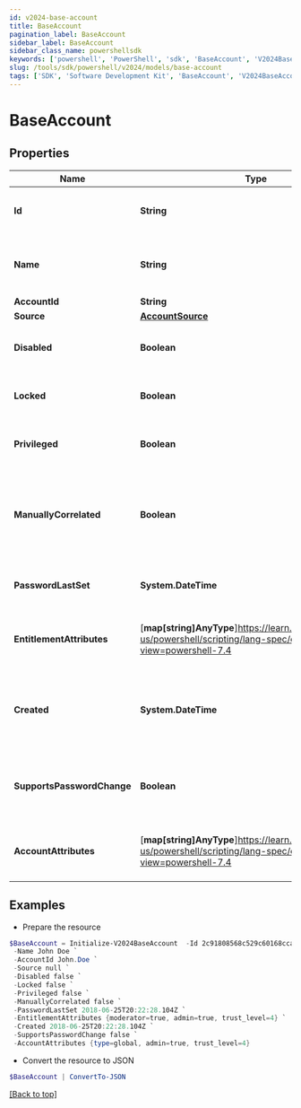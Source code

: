 ```yaml
---
id: v2024-base-account
title: BaseAccount
pagination_label: BaseAccount
sidebar_label: BaseAccount
sidebar_class_name: powershellsdk
keywords: ['powershell', 'PowerShell', 'sdk', 'BaseAccount', 'V2024BaseAccount']
slug: /tools/sdk/powershell/v2024/models/base-account
tags: ['SDK', 'Software Development Kit', 'BaseAccount', 'V2024BaseAccount']
---
```


# BaseAccount

## Properties

| Name | Type | Description | Notes |
| --- | --- | --- | --- |
| **Id** | **String** | The unique ID of the referenced object. | [optional] |
| **Name** | **String** | The human readable name of the referenced object. | [optional] |
| **AccountId** | **String** | Account ID. | [optional] |
| **Source** | [**AccountSource**](account-source) |  | [optional] |
| **Disabled** | **Boolean** | Indicates whether the account is disabled. | [optional] [default to $false] |
| **Locked** | **Boolean** | Indicates whether the account is locked. | [optional] [default to $false] |
| **Privileged** | **Boolean** | Indicates whether the account is privileged. | [optional] [default to $false] |
| **ManuallyCorrelated** | **Boolean** | Indicates whether the account has been manually correlated to an identity. | [optional] [default to $false] |
| **PasswordLastSet** | **System.DateTime** | A date-time in ISO-8601 format | [optional] |
| **EntitlementAttributes** | [**map[string]AnyType**]https://learn.microsoft.com/en-us/powershell/scripting/lang-spec/chapter-04?view=powershell-7.4 | Map or dictionary of key/value pairs. | [optional] |
| **Created** | **System.DateTime** | ISO-8601 date-time referring to the time when the object was created. | [optional] |
| **SupportsPasswordChange** | **Boolean** | Indicates whether the account supports password change. | [optional] [default to $false] |
| **AccountAttributes** | [**map[string]AnyType**]https://learn.microsoft.com/en-us/powershell/scripting/lang-spec/chapter-04?view=powershell-7.4 | Map or dictionary of key/value pairs. | [optional] |

## Examples

- Prepare the resource

```powershell
$BaseAccount = Initialize-V2024BaseAccount  -Id 2c91808568c529c60168cca6f90c1313 `
 -Name John Doe `
 -AccountId John.Doe `
 -Source null `
 -Disabled false `
 -Locked false `
 -Privileged false `
 -ManuallyCorrelated false `
 -PasswordLastSet 2018-06-25T20:22:28.104Z `
 -EntitlementAttributes {moderator=true, admin=true, trust_level=4} `
 -Created 2018-06-25T20:22:28.104Z `
 -SupportsPasswordChange false `
 -AccountAttributes {type=global, admin=true, trust_level=4}
```

- Convert the resource to JSON

```powershell
$BaseAccount | ConvertTo-JSON
```

[[Back to top]](#)
